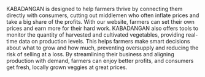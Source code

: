 KABADANGAN is designed to help farmers thrive by connecting them directly with consumers, cutting out middlemen who often inflate prices and take a big share of the profits. 
With our website, farmers can set their own prices and earn more for their hard work. 
KABADANGAN also offers tools to monitor the quantity of harvested and cultivated vegetables, providing real-time data on production levels.
This helps farmers make smart decisions about what to grow and how much, preventing oversupply and reducing the risk of selling at a loss.
By streamlining their business and aligning production with demand, farmers can enjoy better profits, and consumers get fresh, locally grown veggies at great prices.
